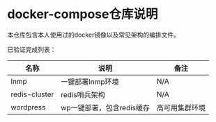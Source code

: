 # docker-compose仓库说明

本仓库包含本人使用过的docker镜像以及常见架构的编排文件。

已验证完成列表：

| 名称          | 说明             | 备注 |
| ------------- | ---------------- | ---- |
| lnmp          | 一键部署lnmp环境 | N/A  |
| redis-cluster | redis哨兵架构    | N/A  |
| wordpress     | wp一键部署，包含redis缓存 | 高可用集群环境 |

